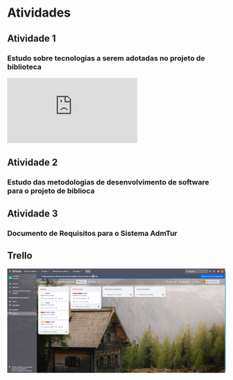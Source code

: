 # Atividades

## Atividade 1

### Estudo sobre tecnologias a serem adotadas no projeto de biblioteca

![](https://github.com/Mikallina/Senac/blob/main/Mod%20I/UC01%20-%20Planejar%20o%20Desenvolvimento%20de%20Software/Atividade%201.pdf)

## Atividade 2

### Estudo das metodologias de desenvolvimento de software para o projeto de biblioca

## Atividade 3

### Documento de Requisitos para o Sistema AdmTur

## Trello

![Trello](https://github.com/Mikallina/Senac/blob/main/Mod%20I/UC01%20-%20Planejar%20o%20Desenvolvimento%20de%20Software/Trello/Tela%20Inicial.png)
